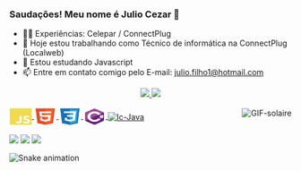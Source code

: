 ### Saudações! Meu nome é Julio Cezar 👋

- 🧑‍💼 Experiências: Celepar / ConnectPlug
- 🔭 Hoje estou trabalhando como Técnico de informática na ConnectPlug (Localweb)
- 🌱 Estou estudando Javascript
- 📫 Entre em contato comigo pelo E-mail: julio.filho1@hotmail.com		

<!-- Git stats -->
<div align="center">
  <a href="https://github.com/Jcezar-js">
  <img height="180em" src="https://github-readme-stats.vercel.app/api?username=Jcezar-js&show_icons=true&theme=tokyonight&include_all_commits=true&count_private=true"/>
  <img height="180em" src="https://github-readme-stats.vercel.app/api/top-langs/?username=Jcezar-js&layout=compact&langs_count=7&theme=tokyonight"/>
</div>
	
<!-- Icons languages -->
<div style="display: inline_block"><br>
  <img align="center" alt="Ic-Js" height="30" width="40" src="https://raw.githubusercontent.com/devicons/devicon/master/icons/javascript/javascript-plain.svg">
  <img align="center" alt="Ic-HTML" height="30" width="40" src="https://raw.githubusercontent.com/devicons/devicon/master/icons/html5/html5-original.svg">
  <img align="center" alt="Ic-CSS" height="30" width="40" src="https://raw.githubusercontent.com/devicons/devicon/master/icons/css3/css3-original.svg">
  <img align="center" alt="Ic-Csharp" height="30" width="40" src="https://raw.githubusercontent.com/devicons/devicon/master/icons/csharp/csharp-original.svg">
	<img align="center" alt="Ic-Java" height="30" width="40" src="https://cdn.jsdelivr.net/gh/devicons/devicon/icons/java/java-original.svg">
	<img align="right" alt="GIF-solaire" height="150"src="https://i.pinimg.com/originals/c0/d3/8c/c0d38c518fdbf6012e0475bb7a0598a5.gif">
</div>
	<br>
	
<!--Social -->
<div> 
		<a href="https://www.instagram.com/juliocezar_siq/?utm_medium=copy_link" target="_blank"><img src="https://img.shields.io/badge/-Instagram-%23E4405F?style=for-the-badge&logo=instagram&logoColor=white" target="_blank"></a>
		<a href = "mailto:julio.filho1@hotmail.com"><img src="https://img.shields.io/badge/Microsoft_Outlook-0078D4?style=for-the-badge&logo=microsoft-outlook&logoColor=white" target="_blank"></a>
	 <a href="https://wa.me/55041987998471?text=Olá%20Julio!%20" target="_blank"><img src="https://img.shields.io/badge/WhatsApp-25D366?style=for-the-badge&logo=whatsapp&logoColor=white" target="_blank"></a> 
  <a href="https://www.linkedin.com/in/julio-cezar-siqueira-filho-51b963172/" target="_blank"></a> 
	 
![Snake animation](https://github.com/Jcezar-js/Jcezar-js/blob/output/github-contribution-grid-snake.svg)
</div>
